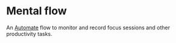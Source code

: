 # Mental flow

An [Automate](https://llamalab.com/automate/) flow to monitor and record focus sessions and other productivity tasks.